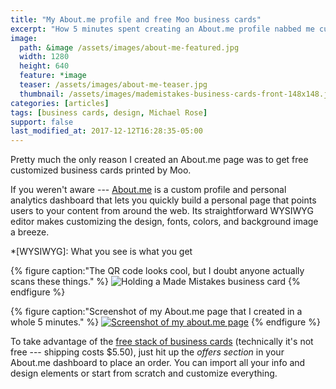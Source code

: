 ```yaml
---
title: "My About.me profile and free Moo business cards"
excerpt: "How 5 minutes spent creating an About.me profile nabbed me custom Moo business cards of my own design."
image: 
  path: &image /assets/images/about-me-featured.jpg
  width: 1280
  height: 640
  feature: *image
  teaser: /assets/images/about-me-teaser.jpg
  thumbnail: /assets/images/mademistakes-business-cards-front-148x148.jpg
categories: [articles]
tags: [business cards, design, Michael Rose]
support: false
last_modified_at: 2017-12-12T16:28:35-05:00
---
```


Pretty much the only reason I created an About.me page was to get free customized business cards printed by Moo.

If you weren't aware --- [About.me](https://about.me) is a custom profile and personal analytics dashboard that lets you quickly build a personal page that points users to your content from around the web. Its straightforward WYSIWYG editor makes customizing the design, fonts, colors, and background image a breeze.

*[WYSIWYG]: What you see is what you get

{% figure caption:"The QR code looks cool, but I doubt anyone actually scans these things." %}
![Holding a Made Mistakes business card](/assets/images/michael-rose-business-card-qr-620x413.jpg)
{% endfigure %}

{% figure caption:"Screenshot of my About.me page that I created in a whole 5 minutes." %}
[![Screenshot of my about.me page](/assets/images/michael-rose-about-me-620x349.jpg)](https://about.me/michael.rose)
{% endfigure %}

To take advantage of the [free stack of business cards](https://about.me/offers) (technically it's not free --- shipping costs $5.50), just hit up the *offers section* in your About.me dashboard to place an order. You can import all your info and design elements or start from scratch and customize everything.
